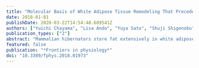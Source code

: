 ```yaml
---
title: "Molecular Basis of White Adipose Tissue Remodeling That Precedes and Coincides With Hibernation in the Syrian Hamster, a Food-Storing Hibernator."
date: 2018-01-01
publishDate: 2020-03-22T14:54:48.689541Z
authors: ["Yuichi Chayama", "Lisa Ando", "Yuya Sato", "Shuji Shigenobu", "Daisuke Anegawa", "Takayuki Fujimoto", "Hiroki Taii", "Yutaka Tamura", "Masayuki Miura", "Yoshifumi Yamaguchi"]
publication_types: ["2"]
abstract: "Mammalian hibernators store fat extensively in white adipose tissues (WATs) during pre-hibernation period (Pre-HIB) to prepare for hibernation. However, the molecular mechanisms underlying the pre-hibernation remodeling of WAT have not been fully elucidated. Syrian hamsters, a food-storing hibernator, can hibernate when exposed to a winter-like short day photoperiod and cold ambient temperature (SD-Cold). Animals subjected to prolonged SD-Cold had smaller white adipocytes and beige-like cells within subcutaneous inguinal WAT (iWAT). Time-course analysis of gene expression with RNA-sequencing and quantitative PCR demonstrated that the mRNA expression of not only genes involved in lipid catabolism (lipolysis and beta-oxidation) but also lipid anabolism (lipogenesis and lipid desaturation) was simultaneously up-regulated prior to hibernation onset in the animals. The enhanced capacity of both lipid catabolism and lipid anabolism during hibernation period (HIB) is striking contrast to previous observations in fat-storing hibernators that only enhance catabolism during HIB. The mRNA expression of mTORC1 and PPAR signaling molecules increased, and pharmacological activation of PPARs indeed up-regulated lipid metabolism genes in iWAT explants from Syrian hamsters. These results suggest that the Syrian hamster rewires lipid metabolisms while preparing for hibernation to effectively utilize body fat and synthesize it from food intake during HIB."
featured: false
publication: "*Frontiers in physiology*"
doi: "10.3389/fphys.2018.01973"
---
```



